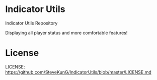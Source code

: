 Indicator Utils
==============
Indicator Utils Repository

Displaying all player status and more comfortable features!

License
==============
LICENSE: https://github.com/SteveKunG/IndicatorUtils/blob/master/LICENSE.md

